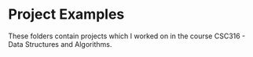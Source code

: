 # Project Examples
These folders contain projects which I worked on in the course CSC316 - Data Structures and Algorithms.
